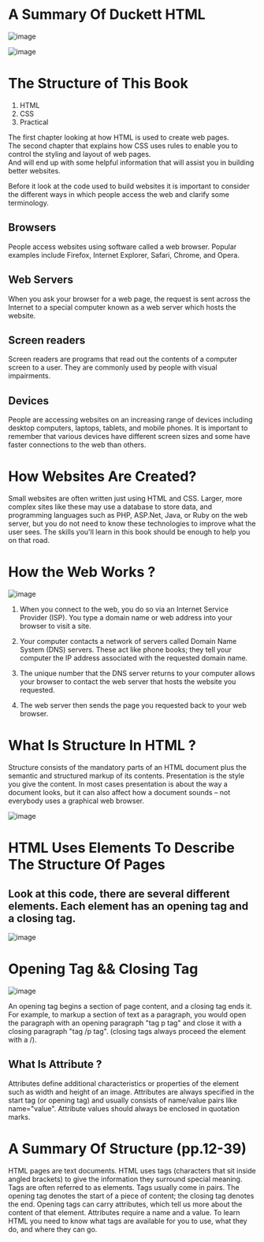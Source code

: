 # A Summary Of Duckett HTML 

![image](https://i.redd.it/m14hlniqyfz41.jpg)  

![image](https://emareye.com/mricfiles/uploads/2017/05/Introduction-862x414-2-862x414-min-862x414.png)

# The Structure of This Book
1. HTML
2. CSS
3. Practical

The first chapter looking at how HTML is used to
create web pages.   
The second chapter that explains how CSS
uses rules to enable you to
control the styling and layout
of web pages.  
And will end up with some helpful
information that will assist you in
building better websites.

Before it look at the code used to build
websites it is important to consider the
different ways in which people access the web
and clarify some terminology. 

## Browsers
People access websites using
software called a web browser.
Popular examples include
Firefox, Internet Explorer, Safari,
Chrome, and Opera.
## Web Servers
When you ask your browser for
a web page, the request is sent
across the Internet to a special
computer known as a web
server which hosts the website.
## Screen readers
Screen readers are programs
that read out the contents of a
computer screen to a user. They
are commonly used by people
with visual impairments.
## Devices
People are accessing websites
on an increasing range of devices
including desktop computers,
laptops, tablets, and mobile
phones. It is important to
remember that various devices
have different screen sizes and
some have faster connections to
the web than others.

# How Websites Are Created?
Small websites are often written
just using HTML and CSS.
Larger, more complex sites like
these may use a database to
store data, and programming
languages such as PHP, ASP.Net,
Java, or Ruby on the web server,
but you do not need to know
these technologies to improve
what the user sees. The skills
you'll learn in this book should be
enough to help you on that road.

# How the Web Works ?
![image](https://res.cloudinary.com/academind-gmbh/image/upload/f_auto,q_auto/c_limit,dpr_3.0,g_center,w_400/v1/academind.com/content/tutorials/how-the-web-works/how-the-web-works-big-picture)
1. When you connect to the web,
you do so via an Internet Service
Provider (ISP). You type a
domain name or web address
into your browser to visit a site.   

2. Your computer contacts a
network of servers called
Domain Name System (DNS)
servers. These act like phone
books; they tell your computer
the IP address associated with
the requested domain name.  

3. The unique number that the
DNS server returns to your
computer allows your browser
to contact the web server
that hosts the website you
requested.  

4. The web server then sends the
page you requested back to your
web browser.

# What Is Structure In HTML ?
Structure consists of the mandatory parts of an HTML document plus the semantic and structured markup of its contents. Presentation is the style you give the content. In most cases presentation is about the way a document looks, but it can also affect how a document sounds – not everybody uses a graphical web browser.

![image](https://stuyhsdesign.files.wordpress.com/2015/09/basic-structure.png)

# HTML Uses Elements To Describe The Structure Of Pages
## Look at this code, there are several different elements. Each element has an opening tag and a closing tag.
![image](https://csharpcorner.azureedge.net/UploadFile/75a48f/html-for-beginners/Images/2.PNG)


# Opening Tag && Closing Tag
![image](https://clearlydecoded.com/assets/images/posts/2017-09-04-anatomy-of-html-tag/simple-p-tag.png)

An opening tag begins a section of page content, and a closing tag ends it. For example, to markup a section of text as a paragraph, you would open the paragraph with an opening paragraph "tag p tag" and close it with a closing paragraph "tag /p tag".
(closing tags always proceed the element with a /).

## What Is Attribute ?
Attributes define additional characteristics or properties of the element such as width and height of an image. Attributes are always specified in the start tag (or opening tag) and usually consists of name/value pairs like name="value". 
Attribute values should always be enclosed in quotation marks.

# A Summary Of Structure (pp.12-39)
HTML pages are text documents.
HTML uses tags (characters that sit inside angled
brackets) to give the information they surround special
meaning.
Tags are often referred to as elements.
Tags usually come in pairs. The opening tag denotes
the start of a piece of content; the closing tag denotes
the end.
Opening tags can carry attributes, which tell us more
about the content of that element.
Attributes require a name and a value.
To learn HTML you need to know what tags are
available for you to use, what they do, and where they
can go.